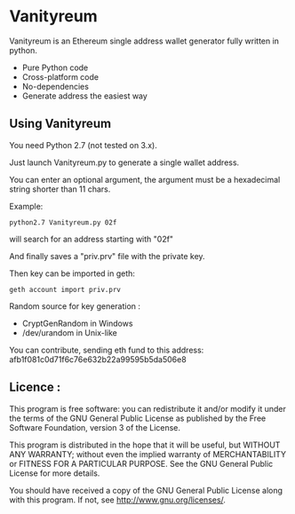   Vanityreum
===========

Vanityreum is an Ethereum single address wallet generator fully written in python.

* Pure Python code
* Cross-platform code
* No-dependencies
* Generate address the easiest way


## Using Vanityreum

You need Python 2.7 (not tested on 3.x).

Just launch Vanityreum.py to generate a single wallet address.

You can enter an optional argument, the argument must be a hexadecimal string shorter than 11 chars.

Example:

    python2.7 Vanityreum.py 02f

will search for an address starting with "02f"

And finally saves a "priv.prv" file with the private key.

Then key can be imported in geth:

    geth account import priv.prv


Random source for key generation :

* CryptGenRandom in Windows
* /dev/urandom   in Unix-like


You can contribute, sending eth fund to this address:
afb1f081c0d71f6c76e632b22a99595b5da506e8


Licence :
----------
This program is free software: you can redistribute it and/or modify
it under the terms of the GNU General Public License as published by
the Free Software Foundation, version 3 of the License.

This program is distributed in the hope that it will be useful,
but WITHOUT ANY WARRANTY; without even the implied warranty of
MERCHANTABILITY or FITNESS FOR A PARTICULAR PURPOSE.  See the
GNU General Public License for more details.

You should have received a copy of the GNU General Public License
along with this program.  If not, see <http://www.gnu.org/licenses/>.
